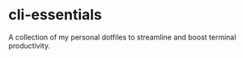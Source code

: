 # cli-essentials
A collection of my personal dotfiles to streamline and boost terminal productivity. 

